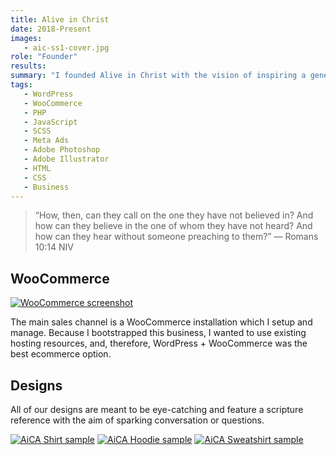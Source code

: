 ```yaml
---
title: Alive in Christ
date: 2018-Present
images:
   - aic-ss1-cover.jpg
role: "Founder"
results:
summary: "I founded Alive in Christ with the vision of inspiring a generation of Christians to actively share their faith. We do this by making and selling biblically inspired clothing designed to create opportunities for sharing the gospel. Our next goal is to offer learning resources."
tags:
   - WordPress
   - WooCommerce
   - PHP
   - JavaScript
   - SCSS
   - Meta Ads
   - Adobe Photoshop
   - Adobe Illustrator
   - HTML
   - CSS
   - Business
---
```


> “How, then, can they call on the one they have not believed in? And how can they believe in the one of whom they have not heard? And how can they hear without someone preaching to them?” ― Romans 10:14 NIV

## WooCommerce

[![WooCommerce screenshot](/img/work/aic-ss5-woocommerce.jpg)](/img/work/aic-ss5-woocommerce.jpg)

The main sales channel is a WooCommerce installation which I setup and manage. Because I bootstrapped this business, I wanted to use existing hosting resources, and, therefore, WordPress + WooCommerce was the best ecommerce option.

## Designs

All of our designs are meant to be eye-catching and feature a scripture reference with the aim of sparking conversation or questions.

[![AiCA Shirt sample](/img/work/aic-ss2-shirt.webp)](/img/work/aic-ss2-shirt.webp)
[![AiCA Hoodie sample](/img/work/aic-ss3-hoodie.webp)](/img/work/aic-ss3-hoodie.webp)
[![AiCA Sweatshirt sample](/img/work/aic-ss4-sweatshirt.webp)](/img/work/aic-ss4-sweatshirt.webp)

